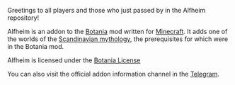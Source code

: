 Greetings to all players and those who just passed by in the Alfheim repository!

Alfheim is an addon to the [Botania](http://botaniamod.net/) mod written for [Minecraft](https://minecraft.net/). It adds one of the worlds of the [Scandinavian mythology](https://en.wikipedia.org/wiki/Álfheimr), the prerequisites for which were in the Botania mod.

Alfheim is licensed under the [Botania License](http://botaniamod.net/license.php) 

You can also visit the official addon information channel in the [Telegram](https://t.me/AlfheimOfficial/).